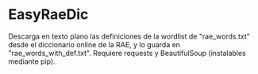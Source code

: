# EasyRaeDic

Descarga en texto plano las definiciones de la wordlist de "rae_words.txt" desde el diccionario online de la RAE, y lo guarda en "rae_words_with_def.txt". Requiere requests y BeautifulSoup (instalables mediante pip).
